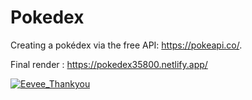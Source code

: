 # Pokedex
Creating a pokédex via the free API: https://pokeapi.co/.

Final render : https://pokedex35800.netlify.app/

[![Eevee_Thankyou](https://emoji.gg/assets/emoji/7299-eevee-thankyou.png)](https://emoji.gg/emoji/7299-eevee-thankyou)
